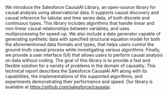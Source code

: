 We introduce the Salesforce CausalAI Library, an open-source library for causal analysis
using observational data. It supports causal discovery and causal inference for tabular and
time series data, of both discrete and continuous types. This library includes algorithms
that handle linear and non-linear causal relationships between variables, and uses multiprocessing for speed-up. We also include a data generator capable of generating synthetic
data with specified structural equation model for both the aforementioned data formats
and types, that helps users control the ground-truth causal process while investigating
various algorithms. Finally, we provide a user interface (UI) that allows users to perform
causal analysis on data without coding. The goal of this library is to provide a fast and
flexible solution for a variety of problems in the domain of causality. This technical report
describes the Salesforce CausalAI API along with its capabilities, the implementations of
the supported algorithms, and experiments demonstrating their performance and speed.
Our library is available at https://github.com/salesforce/causalai.